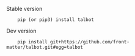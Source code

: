 Stable version
```
    pip (or pip3) install talbot
```

Dev version
```
    pip install git+https://github.com/front-matter/talbot.git#egg=talbot
```
